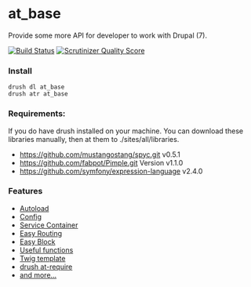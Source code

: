 at_base
=======

Provide some more API for developer to work with Drupal (7).

[![Build Status](https://secure.travis-ci.org/andytruong/at_base.png?branch=7.x-2.x)](http://travis-ci.org/andytruong/at_base) [![Scrutinizer Quality Score](https://scrutinizer-ci.com/g/andytruong/at_base/badges/quality-score.png?s=39af17d2e4d93781aa543a306eb9f5b264dc839a)](https://scrutinizer-ci.com/g/andytruong/at_base/)

### Install

    drush dl at_base
    drush atr at_base

### Requirements:

  If you do have drush installed on your machine. You can download these libraries
  manually, then at them to ./sites/all/libraries.

  - https://github.com/mustangostang/spyc.git v0.5.1
  - https://github.com/fabpot/Pimple.git Version v1.1.0
  - https://github.com/symfony/expression-language v2.4.0

### Features

- [Autoload](https://github.com/andytruong/at_base/wiki/7.x-2.x-autoload)
- [Config](https://github.com/andytruong/at_base/wiki/7.x-2.x-config)
- [Service Container](https://github.com/andytruong/at_base/wiki/7.x-2.x-service-container)
- [Easy Routing](https://github.com/andytruong/at_base/wiki/7.x-2.x-easy-routing)
- [Easy Block](https://github.com/andytruong/at_base/wiki/7.x-2.x-easy-routing)
- [Useful functions](https://github.com/andytruong/at_base/wiki/7.x-2.x-functions)
- [Twig template](https://github.com/andytruong/at_base/wiki/7.x-2.x-twig-recipes)
- [drush at-require](https://github.com/andytruong/at_base/wiki/7.x-2.x-drush-at-require)
- [and more…](https://github.com/andytruong/at_base/wiki/_pages)
